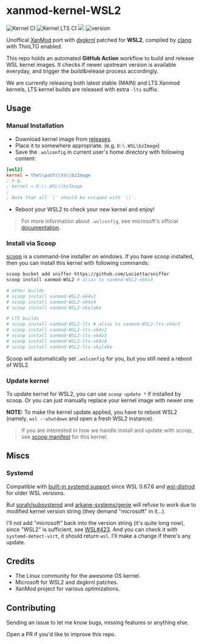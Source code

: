 # xanmod-kernel-WSL2
![Kernel CI](https://github.com/Locietta/xanmod-kernel-WSL2/actions/workflows/build.yml/badge.svg?branch=main)
![Kernel LTS CI](https://github.com/Locietta/xanmod-kernel-WSL2/actions/workflows/build-lts.yml/badge.svg?branch=main)
![](https://img.shields.io/github/license/Locietta/xanmod-kernel-WSL2)
![version](https://badgen.net/github/release/Locietta/xanmod-kernel-WSL2)

Unoffical [XanMod](https://gitlab.com/xanmod/linux) port with [dxgkrnl](https://github.com/microsoft/WSL2-Linux-Kernel/tree/linux-msft-wsl-6.6.y/drivers/hv/dxgkrnl) patched for **WSL2**, compiled by [clang](https://clang.llvm.org/) with ThinLTO enabled.

This repo holds an automated **GitHub Action** workflow to build and release WSL kernel images. It checks if newer upstream version is available everyday, and trigger the build&release process accordingly. 

We are currently releasing both latest stable (MAIN) and LTS Xanmod kernels, LTS kernel builds are released with extra `-lts` suffix.

## Usage

### Manual Installation

* Download kernel image from [releases](https://github.com/Locietta/xanmod-kernel-WSL2/releases).
* Place it to somewhere appropriate. (e.g. `D:\.WSL\bzImage`) 
* Save the `.wslconfig` in current user's home directory with following content:
```ini
[wsl2]
kernel = the\\path\\to\\bzImage
; e.g.
; kernel = D:\\.WSL\\bzImage
;
; Note that all `\` should be escaped with `\\`.
```
* Reboot your WSL2 to check your new kernel and enjoy!

> For more information about `.wslconfig`, see microsoft's official [documentation](https://docs.microsoft.com/en-us/windows/wsl/wsl-config#configure-global-options-with-wslconfig).

### Install via Scoop

[scoop](https://scoop.sh/) is a command-line installer on windows. If you have scoop installed, then you can install this kernel with following commands:

```bash
scoop bucket add sniffer https://github.com/Locietta/sniffer
scoop install xanmod-WSL2 # alias to xanmod-WSL2-x64v3

# other builds
# scoop install xanmod-WSL2-x64v2
# scoop install xanmod-WSL2-x64v4
# scoop install xanmod-WSL2-skylake

# LTS builds
# scoop install xanmod-WSL2-lts # alias to xanmod-WSL2-lts-x64v3
# scoop install xanmod-WSL2-lts-x64v2
# scoop install xanmod-WSL2-lts-x64v3
# scoop install xanmod-WSL2-lts-x64v4
# scoop install xanmod-WSL2-lts-skylake
```

Scoop will automatically set `.wslconfig` for you, but you still need a reboot of WSL2.

### Update kernel

To update kernel for WSL2, you can use `scoop update *` if installed by scoop. Or you can just manually replace your kernel image with newer one.

**NOTE:** To make the kernel update applied, you have to reboot WSL2 (namely, `wsl --shutdown` and open a fresh WSL2 instance).

> If you are interested in how we handle install and update with scoop, see [scoop manifest](https://github.com/Locietta/sniffer/blob/master/bucket/xanmod-WSL2.json) for this kernel.

## Miscs

### Systemd

Compatible with [built-in systemd support](https://devblogs.microsoft.com/commandline/systemd-support-is-now-available-in-wsl/) since WSL 0.67.6 and [wsl-distrod](https://github.com/nullpo-head/wsl-distrod) for older WSL versions. 

But [sorah/subsystemd](https://github.com/sorah/subsystemctl) and [arkane-systems/genie](https://github.com/arkane-systems/genie) will refuse to work due to modified kernel version string (they demand "microsoft" in it...).

I'll not add "microsoft" back into the version string (it's quite long now), since "WSL2" is sufficient, see [WSL#423](https://github.com/Microsoft/WSL/issues/423#issuecomment-221627364). And you can check it with `systemd-detect-virt`, it should return `wsl`. I'll make a change if there's any update.

## Credits

* The Linux community for the awesome OS kernel.
* Microsoft for WSL2 and dxgkrnl patches.
* XanMod project for various optimizations.

## Contributing

Sending an issue to let me know bugs, missing features or anything else.

Open a PR if you'd like to improve this repo.
